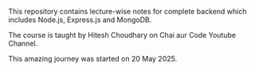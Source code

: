 This repository contains lecture-wise notes for complete backend which includes Node.js, Express.js and MongoDB.

The course is taught by Hitesh Choudhary on Chai aur Code Youtube Channel.

This amazing journey was started on 20 May 2025.